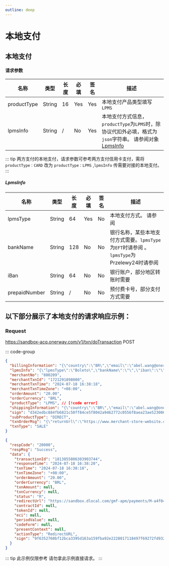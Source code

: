 ```yaml
---
outline: deep
---
```

<script setup>



import {reactive, ref, watch, onMounted, unref } from 'vue'; 
import {requestGen, secret} from "./util/utils";
import {ProductTypeEnum as ProductTypeEnumTable,SubProductTypeEnum as SubProductTypeEnumTable,TxnTypeEnum as TxnTypeEnumTable, LpmsTypeEnum, EFTBankNameEnum, Przelewy24BankNameEnum} from "./util/constants";
import CMExample from './components/CMExample.vue';
import CMNote from './components/CMNote.vue';
import CustomPopover from './components/element-ui/CustomPopover.vue'; 
import CustomTable from "./components/element-ui/CustomTable.vue";
import {TopRight, View} from "@element-plus/icons-vue";
import { ClickOutside as vClickOutside } from 'element-plus';


</script>

# 本地支付


## 本地支付

#### 请求参数

<div class="custom-table bordered-table">

| 名称          | 类型     | 长度 | 必填  | 签名  | 描述                                                                                                 |
|-------------|--------|----|-----|-----|----------------------------------------------------------------------------------------------------|
| productType | String | 16 | Yes | Yes | 本地支付产品类型填写`LPMS`                                                                                   |
| lpmsInfo    | String | /  | No  | Yes | 本地支付方式信息，`productType`为`LPMS`时，除协议代扣外必填，格式为`json`字符串。 请参阅对象 [LpmsInfo](./api-direct-lpms#lpmsinfo) |


</div>


::: tip   两方支付的本地支付，请求参数可参考两方支付信用卡支付，需将 `productType：CARD` 改为 `productType：LPMS` ,`lpmsInfo` 传需要对接的本地支付。
:::


##### LpmsInfo


<div class="custom-table bordered-table">


| 名称            | 类型     | 长度  | 必填  | 签名 | 描述                                                                                                                                                                                                                                                                                                                                                                                                                                                                                                                                                                                            |
|---------------|--------|-----|-----|----|-----------------------------------------------------------------------------------------------------------------------------------------------------------------------------------------------------------------------------------------------------------------------------------------------------------------------------------------------------------------------------------------------------------------------------------------------------------------------------------------------------------------------------------------------------------------------------------------------|
| lpmsType      | String | 64  | Yes | No | 本地支付方式。 请参阅 <CustomPopover title="LpmsTypeEnum" width="auto" reference="LpmsTypeEnum" link="/apis/enums.html#lpmstypeenum" >  <CustomTable :data="LpmsTypeEnum.data" :columns="LpmsTypeEnum.columns"></CustomTable> </CustomPopover>                                                                                                                                                                                                                                                                                                                                                          |
| bankName      | String | 128 | No  | No | 银行名称，某些本地支付方式需要。`lpmsType`为`EFT`时请参阅  <CustomPopover title="EFTBankNameEnum" width="auto" reference="EFTBankNameEnum" link="/apis/enums.html#eftbanknameenum" >  <CustomTable :data="EFTBankNameEnum.data" :columns="EFTBankNameEnum.columns"></CustomTable> </CustomPopover>       。 `lpmsType`为Przelewy24时请参阅    <CustomPopover title="Przelewy24BankNameEnum" width="auto" reference="Przelewy24BankNameEnum" link="/apis/enums.html#przelewy24banknameenum" >  <CustomTable :data="Przelewy24BankNameEnum.data" :columns="Przelewy24BankNameEnum.columns"></CustomTable> </CustomPopover> |
| iBan          | String | 64  | No  | No | 银行账户，部分地区转账时需要                                                                                                                                                                                                                                                                                                                                                                                                                                                                                                                                                                                |
| prepaidNumber | String | /   | No  | No | 预付费卡号，部分支付方式需要                                                                                                                                                                                                                                                                                                                                                                                                                                                                                                                                                                                |

</div>

## 以下部分展示了本地支付的请求响应示例：

### Request

https://sandbox-acq.onerway.com/v1/txn/doTransaction <Badge type="tip">POST</Badge>

::: code-group

```json [请求参数]
{
  "billingInformation": "{\"country\":\"BR\",\"email\":\"abel.wang@onerway.com\",\"firstName\":\"CL\",\"lastName\":\"BRW2\",\"phone\":\"8522847035\",\"address\":\"Apt. 870\",\"city\":\"Hayward\",\"postalCode\":\"66977\",\"identityNumber\":\"86258406122\"}",
  "lpmsInfo": "{\"lpmsType\":\"Boleto\",\"bankName\":\"\",\"iban\":\"\"}", // [!code error]
  "merchantNo": "800209",
  "merchantTxnId": "1721291898000",
  "merchantTxnTime": "2024-07-18 16:38:18",
  "merchantTxnTimeZone": "+08:00",
  "orderAmount": "20.00",
  "orderCurrency": "BRL",
  "productType": "LPMS", // [!code error]
  "shippingInformation": "{\"country\":\"BR\",\"email\":\"abel.wang@onerway.com\",\"firstName\":\"CL\",\"lastName\":\"BRW2\",\"phone\":\"8522847035\",\"address\":\"Apt. 870\",\"city\":\"Hayward\",\"postalCode\":\"66977\",\"identityNumber\":\"86258406122\"}",
  "sign": "d342edbc884fb6821c50ff84ce5f8042a9462772c0556f8aea23ae523006e2b8",
  "subProductType": "DIRECT",
  "txnOrderMsg": "{\"returnUrl\":\"https://www.merchant-store-website.com/\",\"appId\":\"1739545982264549376\",\"notifyUrl\":\"https://www.merchant-store-notify.com/\",\"products\":\"[{\\\"name\\\":\\\"Pro1\\\",\\\"price\\\":\\\"50.00\\\",\\\"num\\\":\\\"2\\\",\\\"currency\\\":\\\"USD\\\"},{\\\"name\\\":\\\"Pro2\\\",\\\"price\\\":\\\"100\\\",\\\"num\\\":\\\"1\\\",\\\"currency\\\":\\\"USD\\\"},{\\\"name\\\":\\\"shipping fee\\\",\\\"price\\\":\\\"10\\\",\\\"num\\\":\\\"1\\\",\\\"currency\\\":\\\"USD\\\",\\\"type\\\":\\\"shipping_fee\\\"},{\\\"name\\\":\\\"discount\\\",\\\"price\\\":\\\"-10\\\",\\\"num\\\":\\\"1\\\",\\\"currency\\\":\\\"USD\\\",\\\"type\\\":\\\"discount\\\"}]\",\"transactionIp\":\"127.0.0.1\"}",
  "txnType": "SALE"
}

```


```json [响应参数]
{
  "respCode": "20000",
  "respMsg": "Success",
  "data": {
    "transactionId": "1813855806303903744",
    "responseTime": "2024-07-18 16:38:20",
    "txnTime": "2024-07-18 16:38:18",
    "txnTimeZone": "+08:00",
    "orderAmount": "20.00",
    "orderCurrency": "BRL",
    "txnAmount": null,
    "txnCurrency": null,
    "status": "R",
    "redirectUrl": "https://sandbox.dlocal.com/gmf-apm/payments/M-a4f04d73-ecf2-4d5f-849b-07c8c48db94f",
    "contractId": null,
    "tokenId": null,
    "eci": null,
    "periodValue": null,
    "codeForm": null,
    "presentContext": null,
    "actionType": "RedirectURL",
    "sign": "9f6352760bf12bca3395d163a159fba92e2228017118497f69272fd93204ac7d"
  }
}


```



::: tip 此示例仅限参考 请勿拿此示例直接请求。
:::







